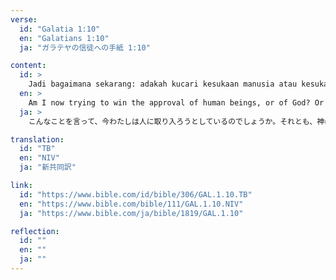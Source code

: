 ```yaml
---
verse:
  id: "Galatia 1:10"
  en: "Galatians 1:10"
  ja: "ガラテヤの信徒への手紙 1:10"

content:
  id: >
    Jadi bagaimana sekarang: adakah kucari kesukaan manusia atau kesukaan Allah? Adakah kucoba berkenan kepada manusia? Sekiranya aku masih mau mencoba berkenan kepada manusia, maka aku bukanlah hamba Kristus.
  en: >
    Am I now trying to win the approval of human beings, or of God? Or am I trying to please people? If I were still trying to please people, I would not be a servant of Christ.
  ja: >
    こんなことを言って、今わたしは人に取り入ろうとしているのでしょうか。それとも、神に取り入ろうとしているのでしょうか。あるいは、何とかして人の気に入ろうとあくせくしているのでしょうか。もし、今なお人の気に入ろうとしているなら、わたしはキリストの僕ではありません。

translation:
  id: "TB"
  en: "NIV"
  ja: "新共同訳"

link:
  id: "https://www.bible.com/id/bible/306/GAL.1.10.TB"
  en: "https://www.bible.com/bible/111/GAL.1.10.NIV"
  ja: "https://www.bible.com/ja/bible/1819/GAL.1.10"

reflection:
  id: ""
  en: ""
  ja: ""
---
```

